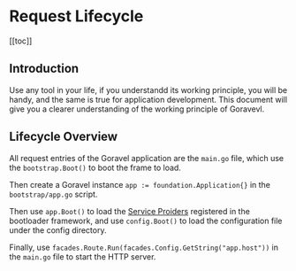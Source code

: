 # Request Lifecycle

[[toc]]

## Introduction

Use any tool in your life, if you understandd its working principle, you will be handy, and the same is true for application development. This document will give you a clearer understanding of the working principle of Goravevl.

## Lifecycle Overview

All request entries of the Goravel application are the `main.go` file, which use the `bootstrap.Boot()` to boot the frame to load.

Then create a Goravel instance `app := foundation.Application{}` in the `bootstrap/app.go` script.

Then use `app.Boot()` to load the [Service Proiders](serice-providers.md) registered in the bootloader framework, and use `config.Boot()` to load the configuration file under the config directory.

Finally, use `facades.Route.Run(facades.Config.GetString("app.host"))` in the `main.go` file to start the HTTP server.
